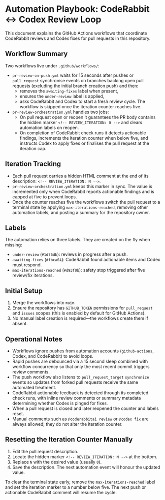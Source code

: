 # Automation Playbook: CodeRabbit ↔ Codex Review Loop

This document explains the GitHub Actions workflows that coordinate CodeRabbit
reviews and Codex fixes for pull requests in this repository.

## Workflow Summary

Two workflows live under `.github/workflows/`:

- `pr-review-on-push.yml` waits for 15 seconds after pushes or `pull_request`
  synchronise events on branches backing open pull requests (excluding the
  initial branch creation push) and then:
  - removes the `awaiting-fixes` label when present,
  - ensures the `under-review` label is applied,
  - asks CodeRabbit and Codex to start a fresh review cycle.
    The workflow is skipped once the iteration counter reaches five.
- `pr-review-orchestration.yml` handles two jobs:
  - On pull request open or reopen it guarantees the PR body contains the hidden
    marker `<!-- REVIEW_ITERATION: 0 -->` and clears automation labels on
    reopen.
  - On completion of CodeRabbit check runs it detects actionable findings,
    increments the iteration counter when below five, and instructs Codex to
    apply fixes or finalises the pull request at the iteration cap.

## Iteration Tracking

- Each pull request carries a hidden HTML comment at the end of its description:
  `<!-- REVIEW_ITERATION: N -->`.
- `pr-review-orchestration.yml` keeps this marker in sync. The value is
  incremented only when CodeRabbit reports actionable findings and is capped at
  five to prevent loops.
- Once the counter reaches five the workflows switch the pull request to a
  terminal state by applying `max-iterations-reached`, removing other automation
  labels, and posting a summary for the repository owner.

## Labels

The automation relies on three labels. They are created on the fly when
missing:

- `under-review` (`#1d76db`): reviews in progress after a push.
- `awaiting-fixes` (`#fbca04`): CodeRabbit found actionable items and Codex
  must respond.
- `max-iterations-reached` (`#d93f0b`): safety stop triggered after five
  review/fix iterations.

## Initial Setup

1. Merge the workflows into `main`.
2. Ensure the repository has `GITHUB_TOKEN` permissions for `pull_request` and
   `issues` scopes (this is enabled by default for GitHub Actions).
3. No manual label creation is required—the workflows create them if absent.

## Operational Notes

- Workflows ignore pushes from automation accounts (`github-actions`, Codex,
  and CodeRabbit) to avoid loops.
- Rapid pushes are debounced via a 15 second sleep combined with workflow
  concurrency so that only the most recent commit triggers review comments.
- The push workflow also listens to `pull_request_target` `synchronize`
  events so updates from forked pull requests receive the same automated
  treatment.
- CodeRabbit actionable feedback is detected through its completed check runs,
  with inline review comments or summary metadata determining whether
  Codex is pinged for fixes.
- When a pull request is closed and later reopened the counter and labels reset.
- Manual comments such as `@coderabbitai review` or `@codex fix` are always
  allowed; they do not alter the iteration counter.

## Resetting the Iteration Counter Manually

1. Edit the pull request description.
2. Locate the hidden marker `<!-- REVIEW_ITERATION: N -->` at the bottom.
3. Replace `N` with the desired value (usually `0`).
4. Save the description. The next automation event will honour the updated
   value.

To clear the terminal state early, remove the `max-iterations-reached` label
and set the iteration marker to a number below five. The next push or
actionable CodeRabbit comment will resume the cycle.
